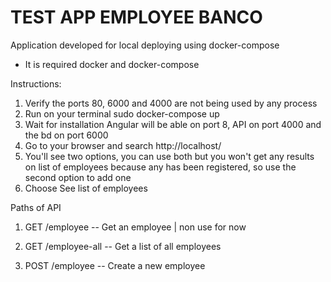 # TEST APP EMPLOYEE BANCO


Application developed for local deploying using docker-compose

* It is required docker and docker-compose

Instructions:
1. Verify the ports 80, 6000 and 4000 are not being used by any process
2. Run on your terminal sudo docker-compose up
3. Wait for installation Angular will be able on port 8, API on port 4000 and the bd on port 6000
4. Go to your browser and search http://localhost/
5. You'll see two options, you can use both but you won't get any results on list of employees because any has been registered, so use the second option to add one
6. Choose See list of employees


Paths of API

1. GET /employee -- Get an employee | non use for now

2. GET /employee-all -- Get a list of all employees

3. POST /employee -- Create a new employee




